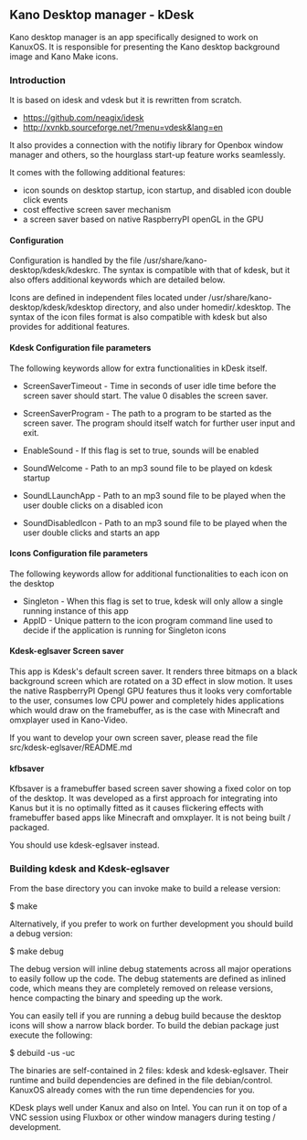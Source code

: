 ## Kano Desktop manager - kDesk

Kano desktop manager is an app specifically designed to work on KanuxOS.
It is responsible for presenting the Kano desktop background image and Kano Make icons.

### Introduction

It is based on idesk and vdesk but it is rewritten from scratch.

 * https://github.com/neagix/idesk
 * http://xvnkb.sourceforge.net/?menu=vdesk&lang=en

It also provides a connection with the notifiy library for Openbox window manager
and others, so the hourglass start-up feature works seamlessly.

It comes with the following additional features:

 * icon sounds on desktop startup, icon startup, and disabled icon double click events
 * cost effective screen saver mechanism
 * a screen saver based on native RaspberryPI openGL in the GPU

#### Configuration

Configuration is handled by the file /usr/share/kano-desktop/kdesk/kdeskrc.
The syntax is compatible with that of kdesk, but it also offers additional
keywords which are detailed below.

Icons are defined in independent files located under /usr/share/kano-desktop/kdesk/kdesktop
directory, and also under homedir/.kdesktop. The syntax of the icon files format
is also compatible with kdesk but also provides for additional features.

#### Kdesk Configuration file parameters

The following keywords allow for extra functionalities in kDesk itself.

 * ScreenSaverTimeout - Time in seconds of user idle time before the screen saver should start. The value 0 disables the screen saver.
 * ScreenSaverProgram - The path to a program to be started as the screen saver. The program should itself watch for further user input and exit.

 * EnableSound - If this flag is set to true, sounds will be enabled
 * SoundWelcome - Path to an mp3 sound file to be played on kdesk startup
 * SoundLLaunchApp - Path to an mp3 sound file to be played when the user double clicks on a disabled icon
 * SoundDisabledIcon - Path to an mp3 sound file to be played when the user double clicks and starts an app

#### Icons Configuration file parameters

The following keywords allow for additional functionalities to each icon on the desktop

 * Singleton - When this flag is set to true, kdesk will only allow a single running instance of this app
 * AppID - Unique pattern to the icon program command line used to decide if the application is running for Singleton icons

#### Kdesk-eglsaver Screen saver

This app is Kdesk's default screen saver. It renders three bitmaps on a black background screen which are rotated
on a 3D effect in slow motion. It uses the native RaspberryPI Opengl GPU features thus it looks very comfortable to
the user, consumes low CPU power and completely hides applications which would draw on the framebuffer, as is the
case with Minecraft and omxplayer used in Kano-Video.

If you want to develop your own screen saver, please read the file src/kdesk-eglsaver/README.md

#### kfbsaver

Kfbsaver is a framebuffer based screen saver showing a fixed color on top of the desktop.
It was developed as a first approach for integrating into Kanus but it is no optimally fitted as it causes
flickering effects with framebuffer based apps like Minecraft and omxplayer. It is not being built / packaged.

You should use kdesk-eglsaver instead.

### Building kdesk and Kdesk-eglsaver

From the base directory you can invoke make to build a release version:

 $ make

Alternatively, if you prefer to work on further development you should build a debug version:

 $ make debug

The debug version will inline debug statements across all major operations to easily follow up the code.
The debug statements are defined as inlined code, which means they are completely removed on release versions,
hence compacting the binary and speeding up the work.

You can easily tell if you are running a debug build because the desktop icons will show a narrow black border.
To build  the debian package just execute the following:

 $ debuild -us -uc

The binaries are self-contained in 2 files: kdesk and kdesk-eglsaver. Their runtime and build dependencies
are defined in the file debian/control. KanuxOS already comes with the run time dependencies for you.

KDesk plays well under Kanux and also on Intel. You can run it on top of a VNC session using Fluxbox or other
window managers during testing / development.
